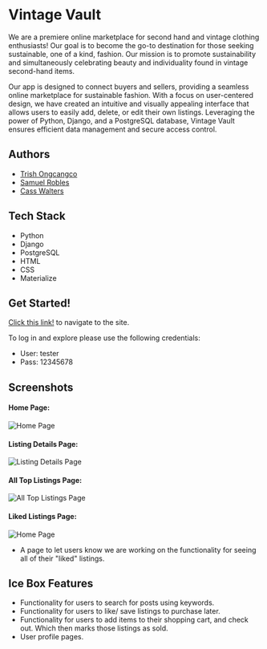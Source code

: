 
# Vintage Vault

We are a premiere online marketplace for second hand and vintage clothing enthusiasts! Our goal is to become the go-to destination for those seeking sustainable, one of a kind, fashion. Our mission is to promote sustainability and simultaneously celebrating beauty and individuality found in vintage second-hand items.

Our app is designed to connect buyers and sellers, providing a seamless online marketplace for sustainable fashion. With a focus on user-centered design, we have created an intuitive and visually appealing interface that allows users to easily add, delete, or edit their own listings. Leveraging the power of Python, Django, and a PostgreSQL database, Vintage Vault ensures efficient data management and secure access control.

## Authors

- [Trish Ongcangco](https://github.com/Ongcangco)
- [Samuel Robles](https://github.com/mr-duk25)
- [Cass Walters](https://github.com/hicass)


## Tech Stack

- Python
- Django
- PostgreSQL
- HTML
- CSS
- Materialize

## Get Started!
[Click this link!](https://vintagevault.herokuapp.com/) to navigate to the site.

To log in and explore please use the following credentials:
- User: tester
- Pass: 12345678

## Screenshots

#### Home Page:
![Home Page](https://media.giphy.com/media/CtyzI9UMsQghaT1Ez1/giphy.gif)

#### Listing Details Page:
![Listing Details Page](https://media.giphy.com/media/drDiMSTnbomJoJQ60E/giphy.gif)

#### All Top Listings Page:
![All Top Listings Page](https://media.giphy.com/media/NqZvnuQcu4LRcFakhy/giphy.gif)

#### Liked Listings Page:
![Home Page](https://media.giphy.com/media/p0RQjoLcKFSQ8sFcRD/giphy.gif)
- A page to let users know we are working on the functionality for seeing all of their "liked" listings.
## Ice Box Features

- Functionality for users to search for posts using keywords.
- Functionality for users to like/ save listings to purchase later.
- Functionality for users to add items to their shopping cart, and check out. Which then marks those listings as sold.
- User profile pages.

 

